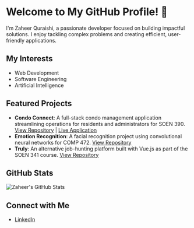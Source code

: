 # Welcome to My GitHub Profile! 👋

I'm Zaheer Quraishi, a passionate developer focused on building impactful solutions. I enjoy tackling complex problems and creating efficient, user-friendly applications.

## My Interests
- Web Development
- Software Engineering
- Artificial Intelligence

## Featured Projects
- **Condo Connect**: A full-stack condo management application streamlining operations for residents and administrators for SOEN 390. [View Repository](https://github.com/leobrod44/Mini-Capstone) | [Live Application](https://condoconnect.site/)
- **Emotion Recognition**: A facial recognition project using convolutional neural networks for COMP 472. [View Repository](https://github.com/MaxScales/COMP472_Ai_Project_OB_20)
- **Truly**: An alternative job-hunting platform built with Vue.js as part of the SOEN 341 course. [View Repository](https://github.com/KA-devl/Truly)

## GitHub Stats
![Zaheer's GitHub Stats](https://github-readme-stats.vercel.app/api?username=zaheerqur&show_icons=true&theme=tokyonight)

## Connect with Me
- [LinkedIn](https://www.linkedin.com/in/zaheer-quraishi-399390186/)
